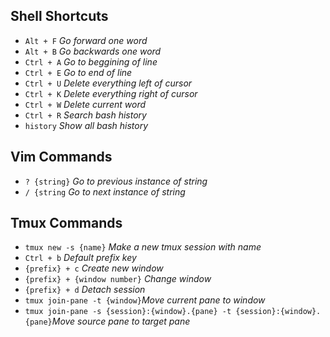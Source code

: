 ## Shell Shortcuts
* `Alt + F` _Go forward one word_
* `Alt + B` _Go backwards one word_
* `Ctrl + A` _Go to beggining of line_
* `Ctrl + E` _Go to end of line_
* `Ctrl + U` _Delete everything left of cursor_
* `Ctrl + K` _Delete everything right of cursor_
* `Ctrl + W` _Delete current word_
* `Ctrl + R` _Search bash history_
* `history` _Show all bash history_

## Vim Commands
* `? {string}` _Go to previous instance of string_
* `/ {string` _Go to next instance of string_

## Tmux Commands
* `tmux new -s {name}` _Make a new tmux session with name_
* `Ctrl + b` _Default prefix key_
* `{prefix} + c` _Create new window_
* `{prefix} + {window number}` _Change window_
* `{prefix} + d` _Detach session_
* `tmux join-pane -t {window}`_Move current pane to window_
* `tmux join-pane -s {session}:{window}.{pane} -t {session}:{window}.{pane}`_Move source pane to target pane_